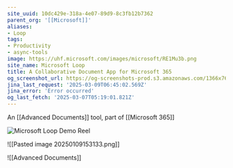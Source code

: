 ```yaml
---
site_uuid: 10dc429e-318a-4e07-89d9-8c3fb12b7362
parent_org: '[[Microsoft]]'
aliases:
- Loop
tags:
- Productivity
- async-tools
image: https://uhf.microsoft.com/images/microsoft/RE1Mu3b.png
site_name: Microsoft Loop
title: A Collaborative Document App for Microsoft 365
og_screenshot_url: https://og-screenshots-prod.s3.amazonaws.com/1366x768/80/false/e9d5855054048f1e4724f07e587368948a9ea7e4305876427ff65a5747ce2975.jpeg
jina_last_request: '2025-03-09T06:45:02.569Z'
jina_error: 'Error occurred'
og_last_fetch: '2025-03-07T05:19:01.821Z'
---
```


An [[Advanced Documents]] tool, part of [[Microsoft 365]]

![Microsoft Loop Demo Reel](https://s7d2.scene7.com/is/content/microsoftcorp/00%20SlashmenuHd_video_en-us-0x720-3266k)

![[Pasted image 20250109153133.png]]

![[Advanced Documents]]
